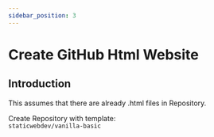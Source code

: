 ```yaml
---
sidebar_position: 3
---
```


# Create GitHub Html Website

## Introduction

This assumes that there are already .html files in Repository.

Create Repository with template:  
`staticwebdev/vanilla-basic`
